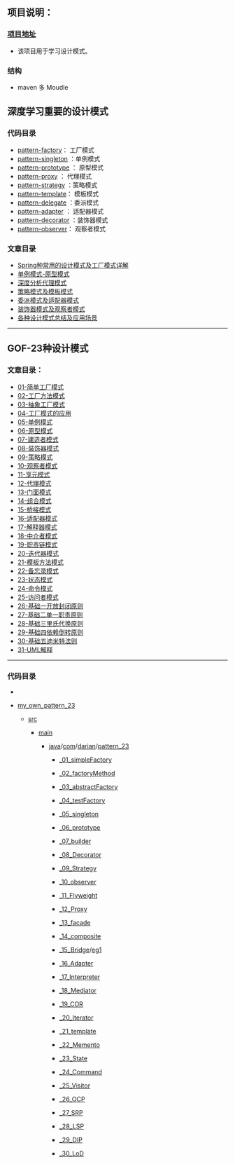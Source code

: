 ## 项目说明：

### [项目地址](<https://github.com/Darian1996/pattern>) 

- 该项目用于学习设计模式。



### 结构

- maven 多 Moudle

## 深度学习重要的设计模式

### 代码目录

- [pattern-factory](https://github.com/Darian1996/pattern/blob/master/pattern-facotry/)： 工厂模式 
- [pattern-singleton](https://github.com/Darian1996/pattern/blob/master/pattern-singleton/) ：单例模式
- [pattern-prototype](https://github.com/Darian1996/pattern/blob/master/pattern-prototype/) ： 原型模式
- [pattern-proxy](https://github.com/Darian1996/pattern/blob/master/pattern-proxy/) ： 代理模式
- [pattern-strategy](https://github.com/Darian1996/pattern/blob/master/pattern-strategy/) ：策略模式
- [pattern-template](https://github.com/Darian1996/pattern/blob/master/pattern-template/)： 模板模式
- [pattern-delegate](https://github.com/Darian1996/pattern/blob/master/pattern-delegate/) ：委派模式
- [pattern-adapter](https://github.com/Darian1996/pattern/blob/master/pattern-adapter/) ： 适配器模式
- [pattern-decorator](https://github.com/Darian1996/pattern/blob/master/pattern-decorator/) ：装饰器模式
- [pattern-observer](https://github.com/Darian1996/pattern/blob/master/pattern-observer/)： 观察者模式

### 文章目录

- [Spring种常用的设计模式及工厂模式详解](https://darian1996.github.io/other_video/GP-Tom_pattern/20180304-Spring%E7%A7%8D%E5%B8%B8%E7%94%A8%E7%9A%84%E8%AE%BE%E8%AE%A1%E6%A8%A1%E5%BC%8F%E5%8F%8A%E5%B7%A5%E5%8E%82%E6%A8%A1%E5%BC%8F%E8%AF%A6%E8%A7%A3/) 
- [单例模式-原型模式](https://darian1996.github.io/other_video/GP-Tom_pattern/20180307-%E5%8D%95%E4%BE%8B%E6%A8%A1%E5%BC%8F-%E5%8E%9F%E5%9E%8B%E6%A8%A1%E5%BC%8F/) 
- [深度分析代理模式](https://darian1996.github.io/other_video/GP-Tom_pattern/20180310-%E6%B7%B1%E5%BA%A6%E5%88%86%E6%9E%90%E4%BB%A3%E7%90%86%E6%A8%A1%E5%BC%8F/) 
- [策略模式及模板模式](https://darian1996.github.io/other_video/GP-Tom_pattern/20180311-%E7%AD%96%E7%95%A5%E6%A8%A1%E5%BC%8F%E5%8F%8A%E6%A8%A1%E6%9D%BF%E6%A8%A1%E5%BC%8F/) 
- [委派模式及适配器模式](https://darian1996.github.io/other_video/GP-Tom_pattern/20180314-%E5%A7%94%E6%B4%BE%E6%A8%A1%E5%BC%8F%E5%8F%8A%E9%80%82%E9%85%8D%E5%99%A8%E6%A8%A1%E5%BC%8F/) 
- [装饰器模式及观察者模式](https://darian1996.github.io/other_video/GP-Tom_pattern/20180317-%E8%A3%85%E9%A5%B0%E5%99%A8%E6%A8%A1%E5%BC%8F%E5%8F%8A%E8%A7%82%E5%AF%9F%E8%80%85%E6%A8%A1%E5%BC%8F/) 
- [各种设计模式总结及应用场景](https://darian1996.github.io/other_video/GP-Tom_pattern/20180318-%E5%90%84%E7%A7%8D%E8%AE%BE%E8%AE%A1%E6%A8%A1%E5%BC%8F%E6%80%BB%E7%BB%93%E5%8F%8A%E5%BA%94%E7%94%A8%E5%9C%BA%E6%99%AF/) 



------

## GOF-23种设计模式

### 文章目录：

- [01-简单工厂模式](https://darian1996.github.io/other_video/23_设计模式/01-简单工厂模式)
- [02-工厂方法模式](https://darian1996.github.io/other_video/23_设计模式/02-工厂方法模式)
- [03-抽象工厂模式](https://darian1996.github.io/other_video/23_设计模式/03-抽象工厂模式)
- [04-工厂模式的应用](https://darian1996.github.io/other_video/23_设计模式/04-工厂模式的应用)
- [05-单例模式](https://darian1996.github.io/other_video/23_设计模式/05-单例模式)
- [06-原型模式](https://darian1996.github.io/other_video/23_设计模式/06-原型模式)
- [07-建造者模式](https://darian1996.github.io/other_video/23_设计模式/07-建造者模式)
- [08-装饰器模式](https://darian1996.github.io/other_video/23_设计模式/08-装饰器模式)
- [09-策略模式](https://darian1996.github.io/other_video/23_设计模式/09-策略模式)
- [10-观察者模式](https://darian1996.github.io/other_video/23_设计模式/10-观察者模式)
- [11-享元模式](https://darian1996.github.io/other_video/23_设计模式/11-享元模式)
- [12-代理模式](https://darian1996.github.io/other_video/23_设计模式/12-代理模式)
- [13-门面模式](https://darian1996.github.io/other_video/23_设计模式/13-门面模式)
- [14-组合模式](https://darian1996.github.io/other_video/23_设计模式/14-组合模式)
- [15-桥接模式](https://darian1996.github.io/other_video/23_设计模式/15-桥接模式)
- [16-适配器模式](https://darian1996.github.io/other_video/23_设计模式/16-适配器模式)
- [17-解释器模式](https://darian1996.github.io/other_video/23_设计模式/17-解释器模式)
- [18-中介者模式](https://darian1996.github.io/other_video/23_设计模式/18-中介者模式)
- [19-职责链模式](https://darian1996.github.io/other_video/23_设计模式/19-职责链模式)
- [20-迭代器模式](https://darian1996.github.io/other_video/23_设计模式/20-迭代器模式)
- [21-模板方法模式](https://darian1996.github.io/other_video/23_设计模式/21-模板方法模式)
- [22-备忘录模式](https://darian1996.github.io/other_video/23_设计模式/22-备忘录模式)
- [23-状态模式](https://darian1996.github.io/other_video/23_设计模式/23-状态模式)
- [24-命令模式](https://darian1996.github.io/other_video/23_设计模式/24-命令模式)
- [25-访问者模式](https://darian1996.github.io/other_video/23_设计模式/25-访问者模式)
- [26-基础一开放封闭原则](https://darian1996.github.io/other_video/23_设计模式/26-基础一开放封闭原则)
- [27-基础二单一职责原则](https://darian1996.github.io/other_video/23_设计模式/27-基础二单一职责原则)
- [28-基础三里氏代换原则](https://darian1996.github.io/other_video/23_设计模式/28-基础三里氏代换原则)
- [29-基础四依赖倒转原则](https://darian1996.github.io/other_video/23_设计模式/29-基础四依赖倒转原则)
- [30-基础五迪米特法则](https://darian1996.github.io/other_video/23_设计模式/30-基础五迪米特法则)
- [31-UML解释](https://darian1996.github.io/other_video/23_设计模式/31-UML解释)

------

### 代码目录

- 

- [my_own_pattern_23](https://github.com/Darian1996/pattern/tree/master/my_own_pattern_23) 

  - [src](https://github.com/Darian1996/pattern/tree/master/my_own_pattern_23/src) 

    - [main](https://github.com/Darian1996/pattern/tree/master/my_own_pattern_23/src/main) 

      - [java](https://github.com/Darian1996/pattern/tree/master/my_own_pattern_23/src/main/java)/[com](https://github.com/Darian1996/pattern/tree/master/my_own_pattern_23/src/main/java/com)/[darian](https://github.com/Darian1996/pattern/tree/master/my_own_pattern_23/src/main/java/com/darian)/[pattern_23](https://github.com/Darian1996/pattern/tree/master/my_own_pattern_23/src/main/java/com/darian/pattern_23) 

        - [_01_simpleFactory](https://github.com/Darian1996/pattern/tree/master/my_own_pattern_23/src/main/java/com/darian/pattern_23/_01_simpleFactory) 

        - [_02_factoryMethod](https://github.com/Darian1996/pattern/tree/master/my_own_pattern_23/src/main/java/com/darian/pattern_23/_02_factoryMethod) 
        - [_03_abstractFactory](https://github.com/Darian1996/pattern/tree/master/my_own_pattern_23/src/main/java/com/darian/pattern_23/_03_abstractFactory) 
        - [_04_testFactory](https://github.com/Darian1996/pattern/tree/master/my_own_pattern_23/src/main/java/com/darian/pattern_23/_04_testFactory) 
        - [_05_singleton](https://github.com/Darian1996/pattern/tree/master/my_own_pattern_23/src/main/java/com/darian/pattern_23/_05_singleton) 
        - [_06_prototype](https://github.com/Darian1996/pattern/tree/master/my_own_pattern_23/src/main/java/com/darian/pattern_23/_06_prototype) 
        - [_07_builder](https://github.com/Darian1996/pattern/tree/master/my_own_pattern_23/src/main/java/com/darian/pattern_23/_07_builder) 
        - [_08_Decorator](https://github.com/Darian1996/pattern/tree/master/my_own_pattern_23/src/main/java/com/darian/pattern_23/_08_Decorator)  
        - [_09_Strategy](https://github.com/Darian1996/pattern/tree/master/my_own_pattern_23/src/main/java/com/darian/pattern_23/_09_Strategy) 
        - [_10_observer](https://github.com/Darian1996/pattern/tree/master/my_own_pattern_23/src/main/java/com/darian/pattern_23/_10_observer)    
        - [_11_Flyweight](https://github.com/Darian1996/pattern/tree/master/my_own_pattern_23/src/main/java/com/darian/pattern_23/_11_Flyweight)    
        - [_12_Proxy](https://github.com/Darian1996/pattern/tree/master/my_own_pattern_23/src/main/java/com/darian/pattern_23/_12_Proxy)    
        - [_13_facade](https://github.com/Darian1996/pattern/tree/master/my_own_pattern_23/src/main/java/com/darian/pattern_23/_13_facade)     
        - [_14_composite](https://github.com/Darian1996/pattern/tree/master/my_own_pattern_23/src/main/java/com/darian/pattern_23/_14_composite)     
        - [_15_Bridge](https://github.com/Darian1996/pattern/tree/master/my_own_pattern_23/src/main/java/com/darian/pattern_23/_15_Bridge)/[eg1](https://github.com/Darian1996/pattern/tree/master/my_own_pattern_23/src/main/java/com/darian/pattern_23/_15_Bridge/eg1) 
        - [_16_Adapter](https://github.com/Darian1996/pattern/tree/master/my_own_pattern_23/src/main/java/com/darian/pattern_23/_16_Adapter) 
        - [_17_Interpreter](https://github.com/Darian1996/pattern/tree/master/my_own_pattern_23/src/main/java/com/darian/pattern_23/_17_Interpreter)    
        - [_18_Mediator](https://github.com/Darian1996/pattern/tree/master/my_own_pattern_23/src/main/java/com/darian/pattern_23/_18_Mediator)  
        - [_19_COR](https://github.com/Darian1996/pattern/tree/master/my_own_pattern_23/src/main/java/com/darian/pattern_23/_19_COR)    
        - [_20_Iterator](https://github.com/Darian1996/pattern/tree/master/my_own_pattern_23/src/main/java/com/darian/pattern_23/_20_Iterator)   
        - [_21_template](https://github.com/Darian1996/pattern/tree/master/my_own_pattern_23/src/main/java/com/darian/pattern_23/_21_template)     
        - [_22_Memento](https://github.com/Darian1996/pattern/tree/master/my_own_pattern_23/src/main/java/com/darian/pattern_23/_22_Memento)   
        - [_23_State](https://github.com/Darian1996/pattern/tree/master/my_own_pattern_23/src/main/java/com/darian/pattern_23/_23_State)   
        - [_24_Command](https://github.com/Darian1996/pattern/tree/master/my_own_pattern_23/src/main/java/com/darian/pattern_23/_24_Command)  
        - [_25_Visitor](https://github.com/Darian1996/pattern/tree/master/my_own_pattern_23/src/main/java/com/darian/pattern_23/_25_Visitor)    
        - [_26_OCP](https://github.com/Darian1996/pattern/tree/master/my_own_pattern_23/src/main/java/com/darian/pattern_23/_26_OCP) 
        - [_27_SRP](https://github.com/Darian1996/pattern/tree/master/my_own_pattern_23/src/main/java/com/darian/pattern_23/_27_SRP) 
        - [_28_LSP](https://github.com/Darian1996/pattern/tree/master/my_own_pattern_23/src/main/java/com/darian/pattern_23/_28_LSP) 
        - [_29_DIP](https://github.com/Darian1996/pattern/tree/master/my_own_pattern_23/src/main/java/com/darian/pattern_23/_29_DIP)    
        - [_30_LoD](https://github.com/Darian1996/pattern/tree/master/my_own_pattern_23/src/main/java/com/darian/pattern_23/_30_LoD)     











